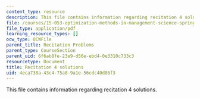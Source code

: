 ```yaml
---
content_type: resource
description: This file contains information regarding recitation 4 solutions.
file: /courses/15-053-optimization-methods-in-management-science-spring-2013/4eca738a43c475a89a1e56cdc40d86f3_MIT15_053S13_rec04sol.pdf
file_type: application/pdf
learning_resource_types: []
ocw_type: OCWFile
parent_title: Recitation Problems
parent_type: CourseSection
parent_uid: 6f6ab8fe-23e9-d56e-ebd4-0e3310c733c3
resourcetype: Document
title: Recitation 4 solutions
uid: 4eca738a-43c4-75a8-9a1e-56cdc40d86f3
---
```

This file contains information regarding recitation 4 solutions.